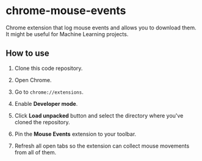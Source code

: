 # chrome-mouse-events

Chrome extension that log mouse events and allows you to download them. It might be useful for Machine Learning projects.

## How to use

1. Clone this code repository.

2. Open Chrome.

3. Go to `chrome://extensions`.

4. Enable **Developer mode**.

5. Click **Load unpacked** button and select the directory where you've cloned the repository.

6. Pin the **Mouse Events** extension to your toolbar.

7. Refresh all open tabs so the extension can collect mouse movements from all of them.
